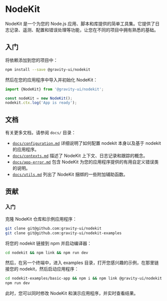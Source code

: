 # NodeKit

NodeKit 是一个为您的 Node.js 应用、脚本和库提供的简单工具集。它提供了日志记录、遥测、配置和错误处理等功能，让您在不同的项目中拥有熟悉的基础。

## 入门

将依赖添加到您的项目中：

```bash
npm install --save @gravity-ui/nodekit
```

然后在您的应用程序中导入并初始化 NodeKit：

```typescript
import {NodeKit} from '@gravity-ui/nodekit';

const nodeKit = new NodeKit();
nodekit.ctx.log('App is ready');
```

## 文档

有关更多文档，请参阅 `docs/` 目录：

- [`docs/configuration.md`](https://github.com/gravity-ui/nodekit/blob/main/docs/configuration.md) 详细说明了如何配置 nodekit 本身以及基于 nodekit 的应用程序。
- [`docs/contexts.md`](https://github.com/gravity-ui/nodekit/blob/main/docs/contexts.md) 描述了 NodeKit 上下文、日志记录和跟踪的概念。
- [`docs/app-error.md`](https://github.com/gravity-ui/nodekit/blob/main/docs/app-error.md) 包含 NodeKit 为您的应用程序提供的有用自定义错误类的说明。
- [`docs/utils.md`](https://github.com/gravity-ui/nodekit/blob/main/docs/utils.md) 列出了 NodeKit 捆绑的一些附加辅助函数。

## 贡献

### 入门

克隆 NodeKit 仓库和示例应用程序：

```bash
git clone git@github.com:gravity-ui/nodekit
git clone git@github.com:gravity-ui/nodekit-examples
```

将您的 nodekit 链接到 npm 并启动编译器：

```bash
cd nodekit && npm link && npm run dev
```

然后，在另一个终端中，进入 examples 目录，打开您感兴趣的示例，在那里链接您的 nodekit，然后启动应用程序：

```bash
cd nodekit-examples/basic-app && npm i && npm link @gravity-ui/nodekit
npm run dev
```

此时，您可以同时修改 NodeKit 和演示应用程序，并实时查看结果。